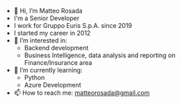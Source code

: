 - 👋 Hi, I’m Matteo Rosada
- I'm a Senior Developer
- I work for Gruppo Euris S.p.A. since 2019
- I started my career in 2012
- 👀 I’m interested in:
  -  Backend development
  -  Business Intelligence, data analysis and reporting on Finance/Insurance area
- 🌱 I’m currently learning:
  -   Python
  -   Azure Development
- 📫 How to reach me: matteorosada@gmail.com
